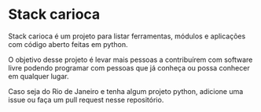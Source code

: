 # Stack carioca

Stack carioca é um projeto para listar ferramentas, módulos e aplicações com
código aberto feitas em python.

O objetivo desse projeto é levar mais pessoas a contribuírem com software livre
podendo programar com pessoas que já conheça ou possa conhecer em qualquer
lugar.

Caso seja do Rio de Janeiro e tenha algum projeto python,
adicione uma issue ou faça um pull request nesse repositório.

